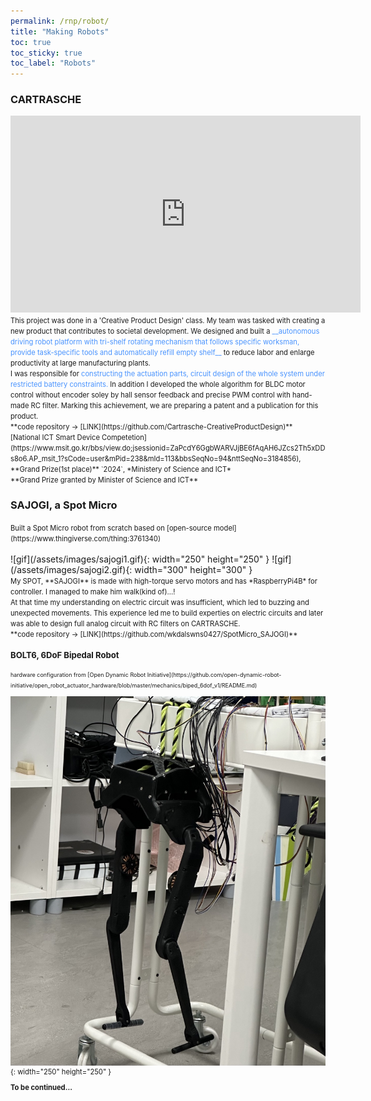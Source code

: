 ```yaml
---
permalink: /rnp/robot/
title: "Making Robots"
toc: true
toc_sticky: true
toc_label: "Robots"
---
```

### CARTRASCHE
<iframe width="560" height="315" src="https://www.youtube.com/embed/4_D-vN_osZ8?si=-ZHxmYW6tNzZhRvq" title="YouTube video player" frameborder="0" allow="accelerometer; autoplay; clipboard-write; encrypted-media; gyroscope; picture-in-picture; web-share" referrerpolicy="strict-origin-when-cross-origin" allowfullscreen></iframe>
<br>
<span style="font-size:0.8em;">
This project was done in a 'Creative Product Design' class. My team was tasked with creating a new product that contributes to societal development. We designed and built a <span style="color:#4993FE">__autonomous driving robot platform with tri-shelf rotating mechanism that follows specific worksman, provide task-specific tools and automatically refill empty shelf__</span> to reduce labor and enlarge productivity at large manufacturing plants. 
<br>
I was responsible for <span style="color:#4993FE">constructing the actuation parts, circuit design of the whole system under restricted battery constraints.</span> In addition I developed the whole algorithm for BLDC motor control without encoder soley by hall sensor feedback and precise PWM control with hand-made RC filter.
Marking this achievement, we are preparing a patent and a publication for this product.
<br>**code repository -> [LINK](https://github.com/Cartrasche-CreativeProductDesign)**
<br>[National ICT Smart Device Competetion](https://www.msit.go.kr/bbs/view.do;jsessionid=ZaPcdY6GgbWARVJjBE6fAqAH6JZcs2Th5xDDs8o6.AP_msit_1?sCode=user&mPid=238&mId=113&bbsSeqNo=94&nttSeqNo=3184856), **Grand Prize(1st place)** `2024`, *Ministery of Science and ICT*<br>
**Grand Prize granted by Minister of Science and ICT**
</span>

### SAJOGI, a Spot Micro
<span style="font-size:0.8em;">
Built a Spot Micro robot from scratch based on [open-source model](https://www.thingiverse.com/thing:3761340)
<br>
</span>
<br>
![gif](/assets/images/sajogi1.gif){: width="250" height="250" }
![gif](/assets/images/sajogi2.gif){: width="300" height="300" }
<br>
<span style="font-size:0.8em;">
My SPOT, **SAJOGI** is made with high-torque servo motors and has *RaspberryPi4B* for controller. I managed to make him walk(kind of)...!<br>
At that time my understanding on electric circuit was insufficient, which led to buzzing and unexpected movements. This experience led me to build experties on electric circuits and later was able to design full analog circuit with RC filters on CARTRASCHE.
<br>**code repository -> [LINK](https://github.com/wkdalswns0427/SpotMicro_SAJOGI)**
<br>

### BOLT6, 6DoF Bipedal Robot
<span style="font-size:0.8em;">
hardware configuration from [Open Dynamic Robot Initiative](https://github.com/open-dynamic-robot-initiative/open_robot_actuator_hardware/blob/master/mechanics/biped_6dof_v1/README.md)
<br>
</span>

![image](/assets/images/bolt6_img.jpeg){: width="250" height="250" }
<br>

**To be continued...**
